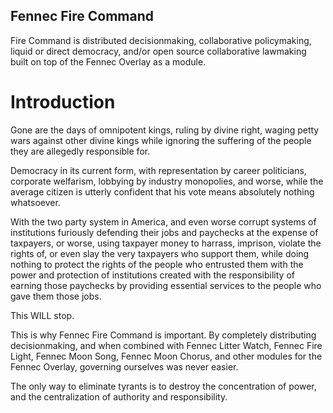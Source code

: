 Fennec Fire Command
-------------------

Fire Command is distributed decisionmaking, collaborative policymaking, 
liquid or direct democracy, and/or open source collaborative lawmaking
built on top of the Fennec Overlay as a module.

Introduction
============

Gone are the days of omnipotent kings, ruling by divine right, waging petty wars 
against other divine kings while ignoring the suffering of the people they are
allegedly responsible for.

Democracy in its current form, with representation by career politicians, corporate
welfarism, lobbying by industry monopolies, and worse, while the average citizen
is utterly confident that his vote means absolutely nothing whatsoever.

With the two party system in America, and even worse corrupt systems of institutions
furiously defending their jobs and paychecks at the expense of taxpayers, or worse, 
using taxpayer money to harrass, imprison, violate the rights of, or even slay the
very taxpayers who support them, while doing nothing to protect the rights of the
people who entrusted them with the power and protection of institutions created
with the responsibility of earning those paychecks by providing essential services
to the people who gave them those jobs.

This WILL stop.

This is why Fennec Fire Command is important. By completely distributing decisionmaking, and
when combined with Fennec Litter Watch, Fennec Fire Light, Fennec Moon Song, Fennec Moon Chorus,
and other modules for the Fennec Overlay, governing ourselves was never easier.

The only way to eliminate tyrants is to destroy the concentration of power, and the centralization
of authority and responsibility.
